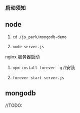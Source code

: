 ### 启动须知

## node 
1. `cd /js_park/mongodb-demo`

2. `node server.js`

nginx 服务器启动
1. `npm install forever -g`  //安装

2. `forever start server.js  `
## mongodb

//TODO: 